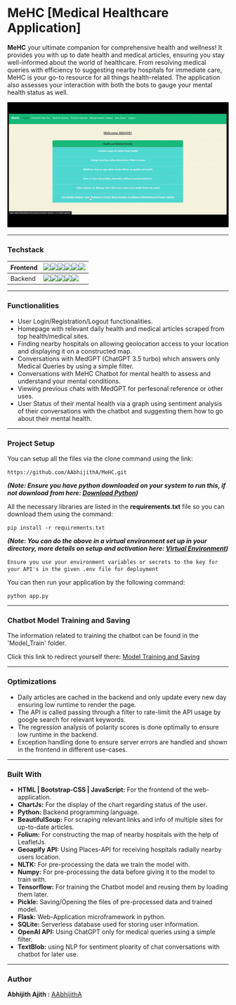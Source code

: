 # MeHC [Medical Healthcare Application]
**MeHC** your ultimate companion for comprehensive health and wellness! It provides you with up to date health and medical articles, ensuring you stay well-informed about the world of healthcare.
From resolving medical queries with efficiency to suggesting nearby hospitals for immediate care, MeHC is your go-to resource for all things health-related.
The application also assesses your interaction with both the bots to gauge your mental health status as well.

![](PGIF/MeHC-gif.gif)
- - - -
### Techstack
| Frontend | ![](https://img.shields.io/badge/HTML5-E34F26?style=for-the-badge&logo=html5&logoColor=white)![](https://img.shields.io/badge/CSS3-1572B6?style=for-the-badge&logo=css3&logoColor=white)![](https://img.shields.io/badge/Bootstrap-563D7C?style=for-the-badge&logo=bootstrap&logoColor=white)![](https://img.shields.io/badge/JavaScript-323330?style=for-the-badge&logo=javascript&logoColor=F7DF1E)![](https://img.shields.io/badge/Chart%20js-FF6384?style=for-the-badge&logo=chartdotjs&logoColor=white)![](https://img.shields.io/badge/Leaflet-199900?style=for-the-badge&logo=Leaflet&logoColor=white)  |
| --- | --- |
| Backend | ![](https://img.shields.io/badge/Python-FFD43B?style=for-the-badge&logo=python&logoColor=blue)![](https://img.shields.io/badge/Numpy-777BB4?style=for-the-badge&logo=numpy&logoColor=white)![](https://img.shields.io/badge/TensorFlow-FF6F00?style=for-the-badge&logo=tensorflow&logoColor=white)![](https://img.shields.io/badge/Flask-000000?style=for-the-badge&logo=flask&logoColor=white)![](https://img.shields.io/badge/SQLite-07405E?style=for-the-badge&logo=sqlite&logoColor=white) |
- - - -
### Functionalities
* User Login/Registration/Logout functionalities.
* Homepage with relevant daily health and medical articles scraped from top health/medical sites.
* Finding nearby hospitals on allowing geolocation access to your location and displaying it on a constructed map.
* Conversations with MedGPT (ChatGPT 3.5 turbo) which answers only Medical Queries by using a simple filter.
* Conversations with MeHC Chatbot for mental health to assess and understand your mental conditions.
* Viewing previous chats with MedGPT for perfesonal reference or other uses.
* User Status of their mental health via a graph using sentiment analysis of their conversations with the chatbot and suggesting them how to go about their mental health.
- - - -
### Project Setup
You can setup all the files via the clone command using the link:
```
https://github.com/AAbhijithA/MeHC.git
```
***(Note: Ensure you have python downloaded on your system to run this, if not download from here: [Download Python](https://www.python.org/downloads/))***

All the necessary libraries are listed in the **requirements.txt** file so you can download them using the command:
```
pip install -r requirements.txt
```
***(Note: You can do the above in a virtual environment set up in your directory, more details on setup and activation here: [Virtual Environment](https://docs.python.org/3/library/venv.html#how-venvs-work))***
```
Ensure you use your environment variables or secrets to the key for your API's in the given .env file for deployment
```
You can then run your application by the following command:
```
python app.py
```
- - - -
### Chatbot Model Training and Saving
The information related to training the chatbot can be found in the 'Model_Train' folder.

Click this link to redirect yourself there: [Model Training and Saving](https://github.com/AAbhijithA/MeHC/tree/master/Model_Train)
- - - -
### Optimizations
* Daily articles are cached in the backend and only update every new day ensuring low runtime to render the page.
* The API is called passing through a filter to rate-limit the API usage by google search for relevant keywords.
* The regression analysis of polarity scores is done optimally to ensure low runtime in the backend.
* Exception handling done to ensure server errors are handled and shown in the frontend in different use-cases.
- - - -
### Built With
* **HTML | Bootstrap-CSS | JavaScript:** For the frontend of the web-application.
* **ChartJs:** For the display of the chart regarding status of the user.
* **Python:** Backend programming language.
* **BeautifulSoup:** For scraping relevant links and info of multiple sites for up-to-date articles.
* **Folium:** For constructing the map of nearby hospitals with the help of LeafletJs.
* **Geoapify API:** Using Places-API for receiving hospitals radially nearby users location.
* **NLTK:** For pre-processing the data we train the model with.
* **Numpy:** For pre-processing the data before giving it to the model to train with.
* **Tensorflow:** For training the Chatbot model and reusing them by loading them later.
* **Pickle:** Saving/Opening the files of pre-processed data and trained model.
* **Flask:** Web-Application microframework in python.
* **SQLite:** Serverless database used for storing user information.
* **OpenAI API:** Using ChatGPT only for medical queries using a simple filter.
* **TextBlob:** using NLP for sentiment ploarity of chat conversations with chatbot for later use.
- - - -
### Author
**Abhijith Ajith :** [AAbhijithA](https://github.com/AAbhijithA)
